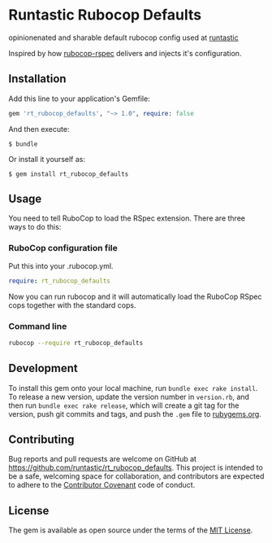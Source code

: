 # Runtastic Rubocop Defaults

opinionenated and sharable default rubocop config used at [runtastic](https://runtastic.com)

Inspired by how [rubocop-rspec](https://github.com/backus/rubocop-rspec) delivers and injects it's configuration.


## Installation

Add this line to your application's Gemfile:

```ruby
gem 'rt_rubocop_defaults', "~> 1.0", require: false
```

And then execute:

    $ bundle

Or install it yourself as:

    $ gem install rt_rubocop_defaults

## Usage

You need to tell RuboCop to load the RSpec extension. There are three ways to do this:

### RuboCop configuration file

Put this into your .rubocop.yml.

```yml
require: rt_rubocop_defaults
```

Now you can run rubocop and it will automatically load the RuboCop RSpec cops together with the standard cops.

### Command line

```sh
rubocop --require rt_rubocop_defaults
```

## Development

To install this gem onto your local machine, run `bundle exec rake install`. To
release a new version, update the version number in `version.rb`, and then run
`bundle exec rake release`, which will create a git tag for the version, push
git commits and tags, and push the `.gem` file
to [rubygems.org](https://rubygems.org).

## Contributing

Bug reports and pull requests are welcome on GitHub at
https://github.com/runtastic/rt_rubocop_defaults. This project is intended to be a safe,
welcoming space for collaboration, and contributors are expected to adhere to
the [Contributor Covenant](http://contributor-covenant.org) code of conduct.

## License

The gem is available as open source under the terms of
the [MIT License](http://opensource.org/licenses/MIT).

